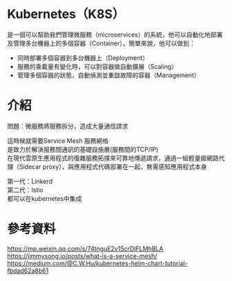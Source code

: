 # Kubernetes（K8S）
是一個可以幫助我們管理微服務（microservices）的系統，他可以自動化地部署及管理多台機器上的多個容器（Container）。簡單來說，他可以做到：  
* 同時部署多個容器到多台機器上（Deployment）  
* 服務的乘載量有變化時，可以對容器做自動擴展（Scaling）  
* 管理多個容器的狀態，自動偵測並重啟故障的容器（Management）  

# 介紹
問題：微服務將服務拆分，造成大量通信請求  

這時候就需要Service Mesh 服務網格  
是致力於解決服務間通訊的基礎設施層(服務間的TCP/IP)   
在現代雲原生應用程式的復雜服務拓撲來可靠地傳遞請求，通過一組輕量級網路代理（Sidecar proxy），與應用程式代碼部署在一起，無需感知應用程式本身    

第一代：Linkerd  
第二代：Istio   
都可以在kubernetes中集成  


# 參考資料
https://mp.weixin.qq.com/s/74tnguE2v15crDIFLMhBLA  
https://jimmysong.io/posts/what-is-a-service-mesh/  
https://medium.com/@C.W.Hu/kubernetes-helm-chart-tutorial-fbdad62a8b61  
